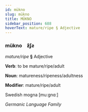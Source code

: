 ```yaml
---
id: mükno
slug: mükno
title: MÜKNO
sidebar_position: 688
hoverText: mature/ripe § Adjective
---
```


### mükno&emsp;<span kind="abugida">ƶ̑ʄƨ</span>

*mature/ripe* **§** Adjective

**Verb**: to be mature/ripe/adult

**Noun**: matureness/ripeness/adultness

**Modifier**: mature/ripe/adult

Swedish mogna [muːgnɑː]

*Germanic Language Family*
